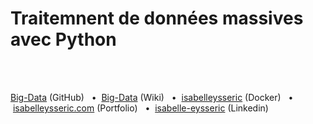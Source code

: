 # Traitemnent de données massives avec Python
<br/>
<br/>

[Big-Data](https://github.com/isabelleysseric/Data-analysis/new/main/Big-Data) (GitHub)
&nbsp; • &nbsp;[Big-Data](https://github.com/isabelleysseric/Data-analysis/new/main/Big-Data/wiki) (Wiki)
&nbsp; • &nbsp;[isabelleysseric](https://hub.docker.com/u/isabelleysseric) (Docker)
&nbsp; • &nbsp;[isabelleysseric.com](https://isabelleysseric.com) (Portfolio)
&nbsp; • &nbsp;[isabelle-eysseric](https://www.linkedin.com/in/isabelle-eysseric/) (Linkedin)
<br/>
<br/>
